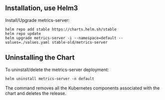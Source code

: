 ## Installation, use Helm3

Install/Upgrade metrics-server:

```
helm repo add stable https://charts.helm.sh/stable
helm repo update
helm upgrade metrics-server -i --namespace=default --values=./values.yaml stable-old/metrics-server
```

## Uninstalling the Chart

To uninstall/delete the metrics-server deployment:

```
helm uninstall metrics-server -n default
```

The command removes all the Kubernetes components associated with the chart and deletes the release.
